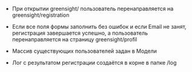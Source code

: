 - При открытии greensight/ пользователь перенаправляется на greensight/registration

- Если все поля формы заполнить без ошибок и если Email не занят, регистрация завершается успешно, а пользователь перенаправляется на страницу greensight/profil

- Массив существующих пользователей задан в Модели

- Лог с результатом регистрации создаётся в корне в папке /log
